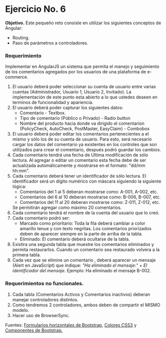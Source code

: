 <h1>Ejercicio No. 6</h1>

<p><strong>Objetivo.</strong> Este peque&ntilde;o reto consiste en utilizar los siguientes conceptos de Angular:</p>
<ul>
  <li>Routing.</li>
  <li>Paso de par&aacute;metros a controladores.</li>
</ul>

<h3>Requerimiento</h3>
<p>Implementar en AngularJS un sistema que permita el manejo y seguimiento de los comentarios agregados por los usuarios de una plataforma de e-commerce.</p>
<ol>
  <li>El usuario deber&aacute; poder seleccionar su cuenta de usuario entre varias cuentas (Administrador, Usuario 1, Usuario 2, Invitado). La implementaci&oacute;n de este punto esta abierto a lo que ustedes deseen en terminos de funcionalidad y apariencia.</li>
  <li>El usuario deber&aacute; poder capturar los siguientes datos:
    <ul>
      <li>Comentario - Textbox.</li>
      <li>Tipo de comentario (P&uacute;blico o Privado) - Radio button</li>
      <li>Nombre del producto hacia donde va dirigido el comentarion (PolicyCheck, AutoCheck, PostMaster, EasyClaim) - Combobox</li>
    </ul>
  </li>
  <li>El usuario deber&aacute; poder editar los comentarios pertenecientes a el mismo y s&oacute;lo los de su cuenta de usuario. Para esto, ser&aacute; necesario cargar los datos del comentario ya existentes en los controles que son utilizados para crear el comentario, despu&eacute;s podr&oacute; guardar los cambios.</li>
  <li>Cada comentario tendr&aacute; una fecha de Ultima modificaci&oacute;n de s&oacute;lo lectura. Al agregar o editar un comentario esta fecha debe de ser actualizada autom&aacute;ticamente y mostrarse en el formato: "dd/mm hh:mm".</li>
  <li>Cada comentario deber&aacute; tener un identificador de s&oacute;lo lectura. El identificador ser&aacute; un d&iacute;gito num&eacute;rico con m&aacute;scara siguiendo la siguiente l&oacute;gica:
    <ul>
      <li>Comentarios del 1 al 5 deberan mostrarse como: A-001, A-002, etc.</li>
      <li>Comentarios del 6 al 10 deberan mostrarse como: B-006, B-007, etc.</li>
      <li>Comentarios del 11 al 20 deberan mostrarse como: Z-011, Z-012, etc.</li>
    </ul>
    Se permitir&aacute;n agregar como m&aacute;ximo 20 comentarios.
  </li>
  <li>Cada comentario tendr&aacute; el nombre de la cuenta del usuario que lo cre&oacute;.</li>
  <li>Cada comentario podr&oacute; ser:
    <ul>
      <li>Marcado como prioritario: Toda la fila deber&aacute; cambiar a color amarillo tenue y con texto negritas. Los comentarios priorizados deben de aparecer siempre en la parte de arriba de la tabla.</li>
      <li>Eliminado: El comentario deber&aacute; ocultarse de la tabla.</li>
    </ul>
  </li>
  <li>Existira una segunda tabla que muestre los comentarios eliminados y permita restaurarlos. Cuando un comentario sea restaurado volvera a la primera tabla.</li>
  <li>Cada vez que se elimine un comentario , deber&aacute; aparecer un mensaje (Alert en JavaScript) que indique: <i>"Ha eliminado el mensaje:" + El identificador del mensaje.</i> Ejemplo: Ha eliminado el mensaje B-002.</li>
</ol>

<h3>Requerimientos no funcionales.</h3>
<ol>
  <li>Cada tabla (Comentarios Activos y Comentarios inactivos) deberan manejar controladores distintos.</li>
  <li>Como tendremos 2 controladores, ambos deben de compartir el MISMO modelo.</li>
  <li>Hacer uso de BrowserSync.</li>
</ol>

<p>Fuentes: <a href="https://uniwebsidad.com/libros/bootstrap-3/capitulo-5/formularios-horizontales">Formularios horizontales de Bootstrap,</a>
            <a href="https://www.w3schools.com/colors/colors_picker.asp">Colores CSS3</a> y <a href="https://getbootstrap.com/docs/3.4/components/">Componentes de Bootstrap.</a></p>
